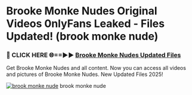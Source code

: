# Brooke Monke Nudes Original Videos 0nlyFans Leaked - Files Updated! (brook monke nude)

<h3>🔴 CLICK HERE 🌐==►► <a href="https://tinyurl.com/2p9ay9w9" rel="nofollow">Brooke Monke Nudes Updated Files</a></h3>

Get Brooke Monke Nudes and all content. Now you can access all videos and pictures of Brooke Monke Nudes. New Updated Files 2025!

[![brook monke nude](https://i.imgur.com/KQgVmj3.gif)](https://tinyurl.com/2p9ay9w9)
brook monke nude